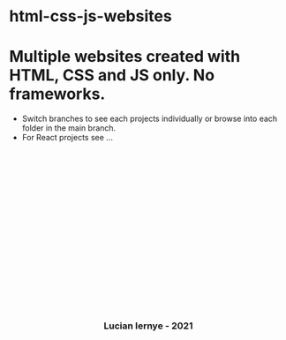 # html-css-js-websites

# Multiple websites created with HTML, CSS and JS only. No frameworks.

- Switch branches to see each projects individually or browse into each folder in the main branch.
- For React projects see ...

<br></br>
<br></br>
<br></br>
<br></br>

<br></br>
<br></br>
<br></br>
<br></br>

### <center>Lucian Iernye - 2021</center>
